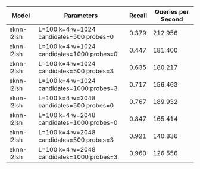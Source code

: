 |Model|Parameters|Recall|Queries per Second|
|---|---|---|---|
|eknn-l2lsh|L=100 k=4 w=1024 candidates=500 probes=0|0.379|212.956|
|eknn-l2lsh|L=100 k=4 w=1024 candidates=1000 probes=0|0.447|181.400|
|eknn-l2lsh|L=100 k=4 w=1024 candidates=500 probes=3|0.635|180.217|
|eknn-l2lsh|L=100 k=4 w=1024 candidates=1000 probes=3|0.717|156.463|
|eknn-l2lsh|L=100 k=4 w=2048 candidates=500 probes=0|0.767|189.932|
|eknn-l2lsh|L=100 k=4 w=2048 candidates=1000 probes=0|0.847|165.414|
|eknn-l2lsh|L=100 k=4 w=2048 candidates=500 probes=3|0.921|140.836|
|eknn-l2lsh|L=100 k=4 w=2048 candidates=1000 probes=3|0.960|126.556|
